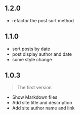 ## 1.2.0
- refactor the post sort method

## 1.1.0
- sort posts by date
- post display author and date
- some style change

## 1.0.3 
>The first version

- Show Markdown files
- Add site title and description
- Add site author name and link